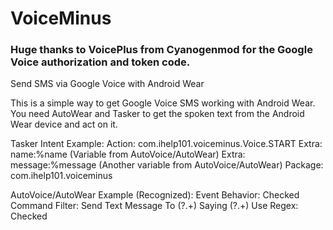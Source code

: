 # VoiceMinus

### Huge thanks to VoicePlus from Cyanogenmod for the Google Voice authorization and token code. ###

Send SMS via Google Voice with Android Wear

This is a simple way to get Google Voice SMS working with Android Wear. You need AutoWear and Tasker to get the spoken text from the Android Wear device and act on it.

Tasker Intent Example:
Action: com.ihelp101.voiceminus.Voice.START
Extra: name:%name (Variable from AutoVoice/AutoWear)
Extra: message:%message (Another variable from AutoVoice/AutoWear)
Package: com.ihelp101.voiceminus

AutoVoice/AutoWear Example (Recognized):
Event Behavior: Checked
Command Filter: Send Text Message To (?<name>.+) Saying (?<message>.+)
Use Regex: Checked
